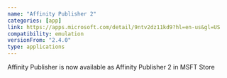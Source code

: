 ```yaml
---
name: "Affinity Publisher 2"
categories: [app]
link: https://apps.microsoft.com/detail/9ntv2dz11kd9?hl=en-us&gl=US
compatibility: emulation
versionFrom: "2.4.0"
type: applications
---
```


Affinity Publisher is now available as Affinity Publisher 2 in MSFT Store